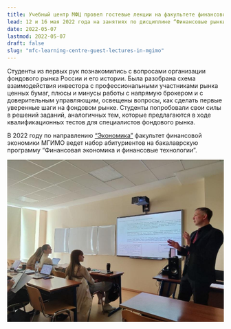 ```yaml
---
title: Учебный центр МФЦ провел гостевые лекции на факультете финансовой экономики МГИМО
lead: 12 и 16 мая 2022 года на занятиях по дисциплине “Финансовые рынки и институты” первого курса бакалаврской программы “Финансовая экономика и финансовые технологии” состоялись гостевые лекции ведущего преподавателя АНО «ИДПО МФЦ» Е.А. Григорьева. Мероприятия прошли как в очном, так и в онлайн-формате.
date: 2022-05-07
lastmod: 2022-05-07
draft: false
slug: "mfc-learning-centre-guest-lectures-in-mgimo"
---
```


Студенты из первых рук познакомились с вопросами организации фондового рынка России и его истории. Была разобрана схема взаимодействия инвестора с профессиональными участниками рынка ценных бумаг, плюсы и минусы работы с напрямую брокером и с доверительным управляющим, освещены вопросы, как сделать первые уверенные шаги на фондовом рынке. Студенты попробовали свои силы в решений заданий, аналогичных тем, которые предлагаются в ходе квалификационных тестов для специалистов фондового рынка.

В 2022 году по направлению [“Экономика”](https://finec.mgimo.ru/program/undergrad/economics/) факультет финансовой экономики МГИМО ведет набор абитуриентов на бакалаврскую программу “Финансовая экономика и финансовые технологии”.

![Лекция](image1.jpg)

